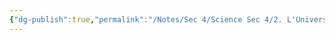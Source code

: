 ```yaml
---
{"dg-publish":true,"permalink":"/Notes/Sec 4/Science Sec 4/2. L'Univers Terre et Espace/Chapitre 8：La biosphère/"}
---
```


